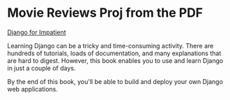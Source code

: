 # **Movie Reviews Proj from the PDF**

[Django for Impatient](https://b-ok.asia/book/21839646/f719c4)

Learning Django can be a tricky and time-consuming activity. There are hundreds of tutorials, loads of documentation, and many explanations that are hard to digest. However, this book enables you to use and learn Django in just a couple of days.

By the end of this book, you'll be able to build and deploy your own Django web applications.
